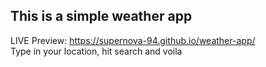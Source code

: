 ##  This is a simple weather app
LIVE Preview: https://supernova-94.github.io/weather-app/ <br>
Type in your location, hit search and voila 
